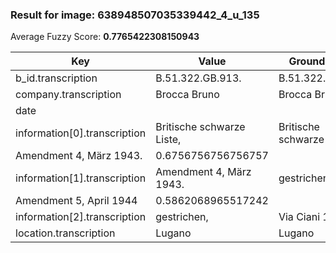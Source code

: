 ### Result for image: 638948507035339442_4_u_135
Average Fuzzy Score: **0.7765422308150943**
<small>

| Key | Value | Ground Truth | Score |
| --- | --- | --- | --- |
| b_id.transcription | B.51.322.GB.913. | B.51.322.GB.913. | 1.0 |
| company.transcription | Brocca Bruno | Brocca Bruno | 1.0 |
| date |  |  | 1.0 |
| information[0].transcription | Britische schwarze Liste, | Britische schwarze Liste,
Amendment 4, März 1943. | 0.6756756756756757 |
| information[1].transcription | Amendment 4, März 1943. | gestrichen:
Amendment 5, April 1944 | 0.5862068965517242 |
| information[2].transcription | gestrichen, | Via Ciani 1. | 0.17391304347826086 |
| location.transcription | Lugano | Lugano | 1.0 |

</small>
